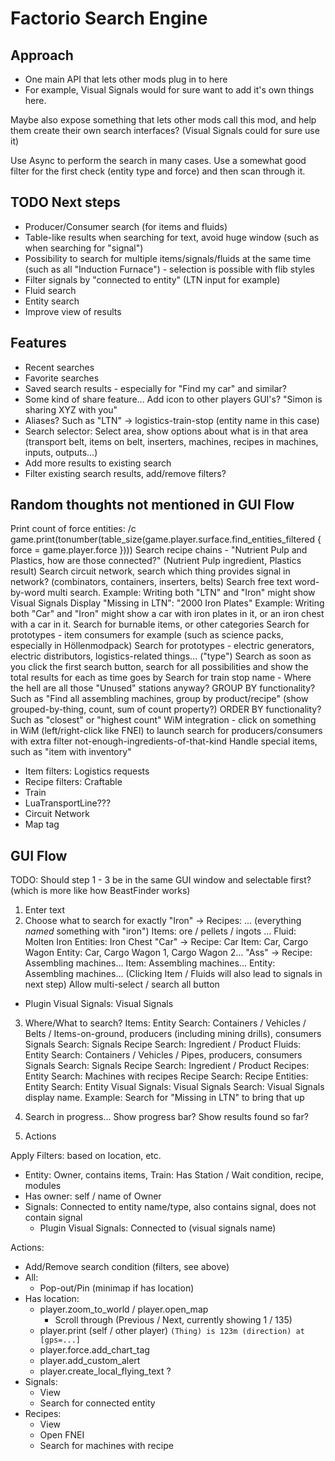 # Factorio Search Engine

## Approach

- One main API that lets other mods plug in to here
- For example, Visual Signals would for sure want to add it's own things here.

Maybe also expose something that lets other mods call this mod, and help them create their own search interfaces? (Visual Signals could for sure use it)

Use Async to perform the search in many cases. Use a somewhat good filter for the first check (entity type and force) and then scan through it.

## TODO Next steps

- Producer/Consumer search (for items and fluids)
- Table-like results when searching for text, avoid huge window (such as when searching for "signal")
- Possibility to search for multiple items/signals/fluids at the same time (such as all "Induction Furnace") - selection is possible with flib styles
- Filter signals by "connected to entity" (LTN input for example)
- Fluid search
- Entity search
- Improve view of results

## Features

- Recent searches
- Favorite searches
- Saved search results - especially for "Find my car" and similar?
- Some kind of share feature... Add icon to other players GUI's? "Simon is sharing XYZ with you"
- Aliases? Such as "LTN" -> logistics-train-stop (entity name in this case)
- Search selector: Select area, show options about what is in that area (transport belt, items on belt, inserters, machines, recipes in machines, inputs, outputs...)
- Add more results to existing search
- Filter existing search results, add/remove filters?

## Random thoughts not mentioned in GUI Flow

Print count of force entities: /c game.print(tonumber(table_size(game.player.surface.find_entities_filtered { force = game.player.force })))
Search recipe chains - "Nutrient Pulp and Plastics, how are those connected?" (Nutrient Pulp ingredient, Plastics result)
Search circuit network, search which thing provides signal in network? (combinators, containers, inserters, belts)
Search free text word-by-word multi search.
  Example: Writing both "LTN" and "Iron" might show Visual Signals Display "Missing in LTN": "2000 Iron Plates"
  Example: Writing both "Car" and "Iron" might show a car with iron plates in it, or an iron chest with a car in it.
Search for burnable items, or other categories
Search for prototypes - item consumers for example (such as science packs, especially in Höllenmodpack)
Search for prototypes - electric generators, electric distributors, logistics-related things... ("type")
Search as soon as you click the first search button, search for all possibilities and show the total results for each as time goes by
Search for train stop name - Where the hell are all those "Unused" stations anyway?
GROUP BY functionality? Such as "Find all assembling machines, group by product/recipe" (show grouped-by-thing, count, sum of count property?)
ORDER BY functionality? Such as "closest" or "highest count"
WiM integration - click on something in WiM (left/right-click like FNEI) to launch search for producers/consumers
 with extra filter not-enough-ingredients-of-that-kind
Handle special items, such as "item with inventory"

- Item filters: Logistics requests
- Recipe filters: Craftable
- Train
- LuaTransportLine???
- Circuit Network
- Map tag

## GUI Flow

TODO: Should step 1 - 3 be in the same GUI window and selectable first? (which is more like how BeastFinder works)

1. Enter text
2. Choose what to search for exactly
      "Iron" ->
        Recipes: ... (everything *named* something with "iron")
        Items: ore / pellets / ingots ...
        Fluid: Molten Iron
        Entities: Iron Chest
      "Car" ->
        Recipe: Car
        Item: Car, Cargo Wagon
        Entity: Car, Cargo Wagon 1, Cargo Wagon 2...
      "Ass" ->
        Recipe: Assembling machines...
        Item: Assembling machines...
        Entity: Assembling machines...
      (Clicking Item / Fluids will also lead to signals in next step)
      Allow multi-select / search all button
  - Plugin Visual Signals: Visual Signals

3. Where/What to search?
      Items:
        Entity Search: Containers / Vehicles / Belts / Items-on-ground, producers (including mining drills), consumers
        Signals Search: Signals
        Recipe Search: Ingredient / Product
      Fluids:
        Entity Search: Containers / Vehicles / Pipes, producers, consumers
        Signals Search: Signals
        Recipe Search: Ingredient / Product
      Recipes:
        Entity Search: Machines with recipes
        Recipe Search: Recipe
      Entities:
        Entity Search: Entity
      Visual Signals:
        Visual Signals Search: Visual Signals display name. Example: Search for "Missing in LTN" to bring that up

4. Search in progress... Show progress bar? Show results found so far?

5. Actions

Apply Filters: based on location, etc.
- Entity: Owner, contains items, Train: Has Station / Wait condition, recipe, modules
- Has owner: self / name of Owner
- Signals: Connected to entity name/type, also contains signal, does not contain signal
  - Plugin Visual Signals: Connected to (visual signals name)

Actions:
- Add/Remove search condition (filters, see above)
- All:
  - Pop-out/Pin (minimap if has location)
- Has location:
  - player.zoom_to_world / player.open_map
    - Scroll through (Previous / Next, currently showing 1 / 135)
  - player.print (self / other player) `(Thing) is 123m (direction) at [gps=...]`
  - player.force.add_chart_tag
  - player.add_custom_alert
  - player.create_local_flying_text ?
- Signals:
  - View
  - Search for connected entity
- Recipes:
  - View
  - Open FNEI
  - Search for machines with recipe
